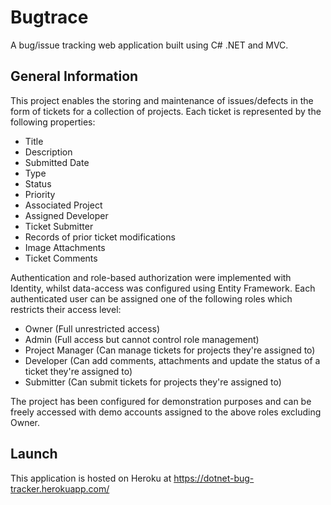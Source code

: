 # Bugtrace

A bug/issue tracking web application built using C# .NET and MVC.

## General Information

This project enables the storing and maintenance of issues/defects in the form of tickets for a collection of projects. 
Each ticket is represented by the following properties:

* Title
* Description
* Submitted Date
* Type
* Status
* Priority
* Associated Project
* Assigned Developer
* Ticket Submitter
* Records of prior ticket modifications
* Image Attachments
* Ticket Comments

Authentication and role-based authorization were implemented with Identity, whilst data-access was configured using Entity Framework. 
Each authenticated user can be assigned one of the following roles which restricts their access level:

* Owner (Full unrestricted access)
* Admin (Full access but cannot control role management)
* Project Manager (Can manage tickets for projects they're assigned to)
* Developer (Can add comments, attachments and update the status of a ticket they're assigned to)
* Submitter (Can submit tickets for projects they're assigned to)

The project has been configured for demonstration purposes and can be freely accessed with demo accounts assigned to the above roles excluding Owner.

## Launch 

This application is hosted on Heroku at https://dotnet-bug-tracker.herokuapp.com/